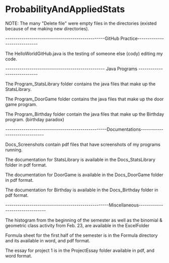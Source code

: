 # ProbabilityAndAppliedStats
NOTE: The many "Delete file" were empty files in the directories (existed because of me making new directories).

-------------------------------------------------GitHub Practice-----------------------------

The HelloWorldGitHub.java is the testing of someone else (cody) editing my code.

------------------------------------------------- Java Programs ----------------------------

The Program_StatsLibrary folder contains the java files that make up the StatsLibrary.

The Program_DoorGame folder contains the java files that make up the door game program.

The Program_Birthday folder contain the java files that make up the Birthday program. (birthday paradox)

--------------------------------------------------Documentations------------------------------

Docs_Screenshots contain pdf files that have screenshots of my programs running.

The documentation for StatsLibrary is available in the Docs_StatsLibrary folder in pdf format. 

The documentation for DoorGame is available in the Docs_DoorGame folder in pdf format.

The documentation for Birthday is available in the Docs_Birthday folder in pdf format.

---------------------------------------------------Miscellaneous--------------------------------

The histogram from the beginning of the semester as well as the binomial & geometric class activity from Feb. 23, are available in the ExcelFolder

Formula sheet for the first half of the semester is in the Formula directory and its available in word, and pdf format.

The essay for project 1 is in the ProjectEssay folder available in pdf, and word format.

